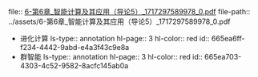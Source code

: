 file:: [6-第6章_智能计算及其应用（导论5）_1717297589978_0.pdf](../assets/6-第6章_智能计算及其应用（导论5）_1717297589978_0.pdf)
file-path:: ../assets/6-第6章_智能计算及其应用（导论5）_1717297589978_0.pdf

- 进化计算
  ls-type:: annotation
  hl-page:: 3
  hl-color:: red
  id:: 665ea6ff-f234-4442-9abd-e4a3f43c9e8a
- 群智能
  ls-type:: annotation
  hl-page:: 3
  hl-color:: red
  id:: 665ea703-4303-4c52-9582-8acfc145ab0a